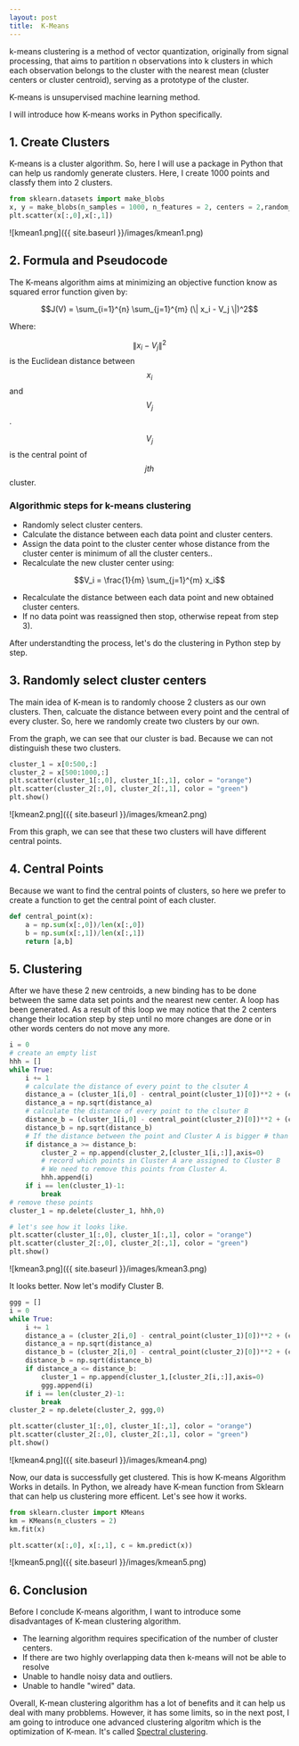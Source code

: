 ```yaml
---
layout: post
title:  K-Means
---
```


k-means clustering is a method of vector quantization, originally from signal processing, that aims to partition n observations into k clusters in which each observation belongs to the cluster with the nearest mean (cluster centers or cluster centroid), serving as a prototype of the cluster.

K-means is unsupervised machine learning method.

I will introduce how K-means works in Python specifically.


## 1. Create Clusters

K-means is a cluster algorithm. So, here I will use a package in Python that can help us randomly generate clusters. Here, I create 1000 points and classfy them into 2 clusters.
```python
from sklearn.datasets import make_blobs
x, y = make_blobs(n_samples = 1000, n_features = 2, centers = 2,random_state=426)
plt.scatter(x[:,0],x[:,1])
```


![kmean1.png]({{ site.baseurl }}/images/kmean1.png)



## 2. Formula and Pseudocode

The K-means algorithm  aims at  minimizing  an objective function know as squared error function given by: 

$$J(V) = \sum_{i=1}^{n} \sum_{j=1}^{m} (\| x_i - V_j \|)^2$$

Where:

$$\| x_i - V_j \|^2$$ is the Euclidean distance between $$x_i$$ and $$V_j$$.

$$V_j$$ is the central point of $$j th$$ cluster.


### Algorithmic steps for k-means clustering

- Randomly select cluster centers.
- Calculate the distance between each data point and cluster centers.
- Assign the data point to the cluster center whose distance from the cluster center is minimum of all the cluster centers..
- Recalculate the new cluster center using:

$$V_i = \frac{1}{m} \sum_{j=1}^{m} x_i$$

- Recalculate the distance between each data point and new obtained cluster centers.
- If no data point was reassigned then stop, otherwise repeat from step 3).


After understandting the process, let's do the clustering in Python step by step.


## 3. Randomly select cluster centers

The main idea of K-mean is to randomly choose 2 clusters as our own clusters. Then, calcuate the distance between every point and the central of every cluster. So, here we randomly create two clusters by our own.

From the graph, we can see that our cluster is bad. Because we can not distinguish these two clusters.
```python
cluster_1 = x[0:500,:]
cluster_2 = x[500:1000,:]
plt.scatter(cluster_1[:,0], cluster_1[:,1], color = "orange")
plt.scatter(cluster_2[:,0], cluster_2[:,1], color = "green")
plt.show()
```
![kmean2.png]({{ site.baseurl }}/images/kmean2.png)

From this graph, we can see that these two clusters will have different central points.


## 4. Central Points

Because we want to find the central points of clusters, so here we prefer to create a function to get the central point of each cluster.

```python
def central_point(x):
    a = np.sum(x[:,0])/len(x[:,0])
    b = np.sum(x[:,1])/len(x[:,1])
    return [a,b]
```


## 5. Clustering
After we have these 2 new centroids, a new binding has to be done  between  the same data set points  and  the nearest new center.  A loop has been generated.  As a result of  this loop we  may  notice that the 2 centers change their location step by step until no more changes  are done or  in  other words centers do not move any more.

```python
i = 0
# create an empty list
hhh = []
while True:
    i += 1
    # calculate the distance of every point to the clsuter A
    distance_a = (cluster_1[i,0] - central_point(cluster_1)[0])**2 + (cluster_1[i,1] - central_point(cluster_1)[1])**2
    distance_a = np.sqrt(distance_a)
    # calculate the distance of every point to the clsuter B
    distance_b = (cluster_1[i,0] - central_point(cluster_2)[0])**2 + (cluster_1[i,1] - central_point(cluster_2)[1])**2
    distance_b = np.sqrt(distance_b)
    # If the distance between the point and Cluster A is bigger # than the distance between the point and Cluster B. Then, # assign this point to the cluster B. Otherwise, stay in #Cluster A.
    if distance_a >= distance_b:
        cluster_2 = np.append(cluster_2,[cluster_1[i,:]],axis=0)
        # record which points in Cluster A are assigned to Cluster B
        # We need to remove this points from Cluster A.  
        hhh.append(i)
    if i == len(cluster_1)-1:
        break
# remove these points
cluster_1 = np.delete(cluster_1, hhh,0)

# let's see how it looks like.
plt.scatter(cluster_1[:,0], cluster_1[:,1], color = "orange")
plt.scatter(cluster_2[:,0], cluster_2[:,1], color = "green")
plt.show()
```

![kmean3.png]({{ site.baseurl }}/images/kmean3.png)



It looks better. Now let's modify Cluster B.

```python
ggg = []
i = 0
while True:
    i += 1
    distance_a = (cluster_2[i,0] - central_point(cluster_1)[0])**2 + (cluster_2[i,1] - central_point(cluster_1)[1])**2
    distance_a = np.sqrt(distance_a)
    distance_b = (cluster_2[i,0] - central_point(cluster_2)[0])**2 + (cluster_2[i,1] - central_point(cluster_2)[1])**2
    distance_b = np.sqrt(distance_b)
    if distance_a <= distance_b:
        cluster_1 = np.append(cluster_1,[cluster_2[i,:]],axis=0)
        ggg.append(i)
    if i == len(cluster_2)-1:
        break
cluster_2 = np.delete(cluster_2, ggg,0) 

plt.scatter(cluster_1[:,0], cluster_1[:,1], color = "orange")
plt.scatter(cluster_2[:,0], cluster_2[:,1], color = "green")
plt.show()
```

![kmean4.png]({{ site.baseurl }}/images/kmean4.png)

Now, our data is successfully get clustered. This is how K-means Algorithm Works in details. In Python, we already have K-mean function from Sklearn that can help us clustering more efficent. Let's see how it works.

```python
from sklearn.cluster import KMeans
km = KMeans(n_clusters = 2)
km.fit(x)

plt.scatter(x[:,0], x[:,1], c = km.predict(x))
```

![kmean5.png]({{ site.baseurl }}/images/kmean5.png)



## 6. Conclusion
Before I conclude K-means algorithm, I want to introduce some disadvantages of K-mean clustering algorithm.

- The learning algorithm requires specification of the number of  cluster centers.
- If there are two highly overlapping data then k-means will not be able to resolve
- Unable to handle noisy data and outliers.
- Unable to handle "wired" data.


Overall, K-mean clustering algorithm has a lot of benefits and it can help us deal with many probblems. However, it has some limits, so in the next post, I am going to introduce one advanced clustering algoritm which is the optimization of K-mean. It's called [Spectral clustering](https://en.wikipedia.org/wiki/Spectral_clustering).